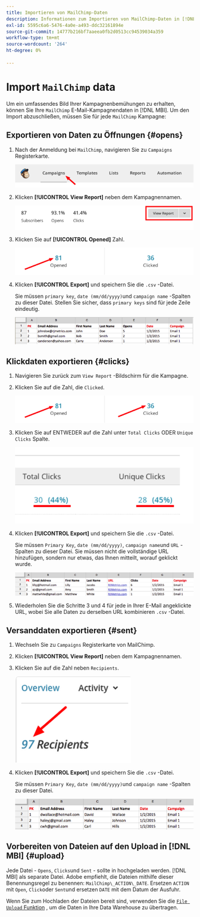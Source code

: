 ```yaml
---
title: Importieren von MailChimp-Daten
description: Informationen zum Importieren von MailChimp-Daten in [!DNL MBI].
exl-id: 5595c6a6-5476-4a0e-a493-ddc32161894e
source-git-commit: 14777b216bf7aaeea0fb2d0513cc94539034a359
workflow-type: tm+mt
source-wordcount: '264'
ht-degree: 0%

---
```


# Import `MailChimp` data

Um ein umfassendes Bild Ihrer Kampagnenbemühungen zu erhalten, können Sie Ihre `MailChimp` E-Mail-Kampagnendaten in [!DNL MBI]. Um den Import abzuschließen, müssen Sie für jede `MailChimp` Kampagne:

## Exportieren von Daten zu Öffnungen {#opens}

1. Nach der Anmeldung bei `MailChimp`, navigieren Sie zu `Campaigns` Registerkarte.

   ![import mailchimp 1](../../../assets/import-mailchimp-1.png)

1. Klicken **[!UICONTROL View Report]** neben dem Kampagnennamen.

   ![import mailchimp 2](../../../assets/import-mailchimp-2.png)

1. Klicken Sie auf **[!UICONTROL Opened]** Zahl.

   ![import mailchimp 3](../../../assets/import-mailchimp-3.png)

1. Klicken **[!UICONTROL Export]** und speichern Sie die `.csv` -Datei.

   Sie müssen `primary key`, `date (mm/dd/yyyy)`und `campaign name` -Spalten zu dieser Datei. Stellen Sie sicher, dass `primary keys` sind für jede Zeile eindeutig.

   ![import mailchimp 4](../../../assets/import-mailchimp-4.png)

## Klickdaten exportieren {#clicks}

1. Navigieren Sie zurück zum `View Report` -Bildschirm für die Kampagne.

1. Klicken Sie auf die Zahl, die `Clicked`.

   ![import mailchimp 5](../../../assets/import-mailchimp-5.png)

1. Klicken Sie auf ENTWEDER auf die Zahl unter `Total Clicks` ODER `Unique Clicks` Spalte.

   ![import mailchimp 6](../../../assets/import-mailchimp-6.png)

1. Klicken **[!UICONTROL Export]** und speichern Sie die `.csv` -Datei.

   Sie müssen `Primary Key`, `date (mm/dd/yyyy)`, `campaign name`und `URL` -Spalten zu dieser Datei. Sie müssen nicht die vollständige URL hinzufügen, sondern nur etwas, das Ihnen mitteilt, worauf geklickt wurde.

   ![import mailchimp 7](../../../assets/import-mailchimp-7.png)

1. Wiederholen Sie die Schritte 3 und 4 für jede in Ihrer E-Mail angeklickte URL, wobei Sie alle Daten zu derselben URL kombinieren `.csv` -Datei.

## Versanddaten exportieren {#sent}

1. Wechseln Sie zu `Campaigns` Registerkarte von MailChimp.

1. Klicken **[!UICONTROL View Report]** neben dem Kampagnennamen.

1. Klicken Sie auf die Zahl neben `Recipients`.

   ![import mailchimp 8](../../../assets/import-mailchimp-8.png)

1. Klicken **[!UICONTROL Export]** und speichern Sie die `.csv` -Datei.

   Sie müssen `Primary Key`, `date (mm/dd/yyyy)`und `campaign name` -Spalten zu dieser Datei.

   ![import mailchimp 9](../../../assets/import-mailchimp-9.png)

## Vorbereiten von Dateien auf den Upload in [!DNL MBI] {#upload}

Jede Datei - `Opens`, `Clicks`und `Sent` - sollte in hochgeladen werden. [!DNL MBI] als separate Datei. Adobe empfiehlt, die Dateien mithilfe dieser Benennungsregel zu benennen: `MailChimp\_ACTION\_DATE`. Ersetzen `ACTION` mit `Open`, `Click`oder `Sent`und ersetzen `DATE` mit dem Datum der Ausfuhr.

Wenn Sie zum Hochladen der Dateien bereit sind, verwenden Sie die [`File Upload` Funktion](../connecting-data/using-file-uploader.md) , um die Daten in Ihre Data Warehouse zu übertragen.
